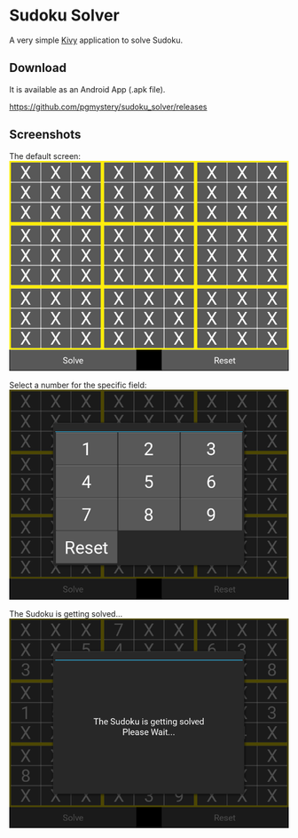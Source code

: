 # Sudoku Solver

A very simple [Kivy](https://kivy.org/) application to solve Sudoku.

## Download

It is available as an Android App (.apk file).

https://github.com/pgmystery/sudoku_solver/releases


## Screenshots

The default screen:
![Default Screen](docs/imgs/screenshot1.png)

Select a number for the specific field:
![Number select screen](docs/imgs/screenshot2.png)

The Sudoku is getting solved...
![solving...](docs/imgs/screenshot3.png)
